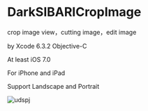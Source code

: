 # DarkSIBARICropImage
crop image view，cutting image，edit image

by Xcode 6.3.2 Objective-C

At least iOS 7.0

For iPhone and iPad

Support Landscape and Portrait



![udspj](https://github.com/udspj/DarkSIBARICropImage/blob/master/readmeimg/readmeedit.jpg?raw=true)